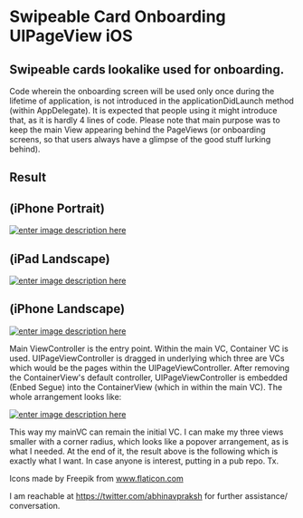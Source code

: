 # Swipeable Card Onboarding UIPageView iOS
## Swipeable cards lookalike used for onboarding. 
Code wherein the onboarding screen will be used only once during the lifetime of application, is not introduced in the applicationDidLaunch method (within AppDelegate). It is expected that people using it might introduce that, as it is hardly 4 lines of code. Please note that main purpose was to keep the main View appearing behind the PageViews (or onboarding screens, so that users always have a glimpse of the good stuff lurking behind). 
 
## Result

## (iPhone Portrait)
[![enter image description here][2]][2]

## (iPad Landscape)
[![enter image description here][3]][3]

## (iPhone Landscape)
[![enter image description here][4]][4]

Main ViewController is the entry point. Within the main VC, Container VC is used. UIPageViewController is dragged in underlying which three are VCs which would be the pages within the UIPageViewController. After removing the ContainerView's default controller, UIPageViewController is embedded (Enbed Segue) into the ContainerView (which in within the main VC).
The whole arrangement looks like:

[![enter image description here][1]][1]

This way my mainVC can remain the initial VC. I can make my three views smaller with a corner radius, which looks like a popover arrangement, as is what I needed. 
At the end of it, the result above is the following which is exactly what I want. In case anyone is interest, putting in a pub repo. Tx. 

  [1]: https://cdn-images-1.medium.com/max/800/1*ScnS7M2cat3wVwpZWR450g.png
  [2]: https://cdn-images-1.medium.com/max/800/1*YLByIhWCI5_NnjgeyU87tA.gif
  [3]: https://cdn-images-1.medium.com/max/800/1*hdgol8ucOiOXZGgk-xiAdg.gif
  [4]: https://cdn-images-1.medium.com/max/800/1*FE8nh7faBBlXNv2wV8B80Q.gif
  
  Icons made by Freepik from www.flaticon.com 

  I am reachable at https://twitter.com/abhinavpraksh for further assistance/ conversation. 

